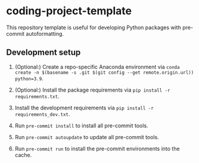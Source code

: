 # coding-project-template

This repository template is useful for developing Python packages with pre-commit autoformatting.

## Development setup

1. (Optional:) Create a repo-specific Anaconda environment via `conda create -n $(basename -s .git $(git config --get remote.origin.url)) python=3.9`.

1. (Optional:) Install the package requirements via `pip install -r requirements.txt`.

1. Install the development requirements via `pip install -r requirements_dev.txt`.

1. Run `pre-commit install` to install all pre-commit tools.

1. Run `pre-commit autoupdate` to update all pre-commit tools.

1. Run `pre-commit run` to install the pre-commit environments into the cache.
